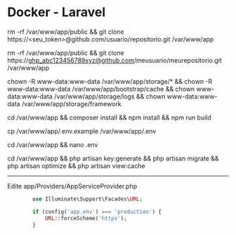 # Docker - Laravel

rm -rf /var/www/app/public && git clone https://<seu_token>@github.com/usuario/repositorio.git /var/www/app

rm -rf /var/www/app/public && git clone https://ghp_abc123456789xyz@github.com/meusuario/meurepositorio.git /var/www/app

chown -R www-data:www-data /var/www/app/storage/\* && chown -R www-data:www-data /var/www/app/bootstrap/cache && chown www-data:www-data /var/www/app/storage/logs && chown www-data:www-data /var/www/app/storage/framework

cd /var/www/app && composer install && npm install && npm run build

cp /var/www/app/.env.example /var/www/app/.env

cd /var/www/app && nano .env

cd /var/www/app && php artisan key:generate && php artisan migrate && php artisan optimize && php artisan view:cache


---

Edite app/Providers/AppServiceProvider.php

```php
        use Illuminate\Support\Facades\URL;
```

```php
        if (config('app.env') === 'production') {
            URL::forceScheme('https');
        }
```

